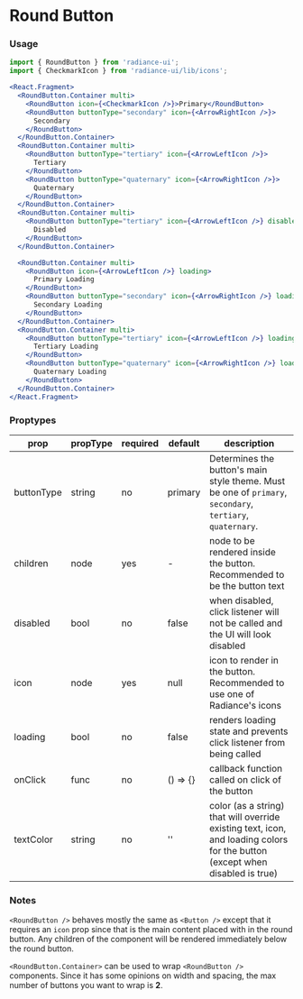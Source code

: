 # Round Button
### Usage

```jsx
import { RoundButton } from 'radiance-ui';
import { CheckmarkIcon } from 'radiance-ui/lib/icons';

<React.Fragment>
  <RoundButton.Container multi>
    <RoundButton icon={<CheckmarkIcon />}>Primary</RoundButton>
    <RoundButton buttonType="secondary" icon={<ArrowRightIcon />}>
      Secondary
    </RoundButton>
  </RoundButton.Container>
  <RoundButton.Container multi>
    <RoundButton buttonType="tertiary" icon={<ArrowLeftIcon />}>
      Tertiary
    </RoundButton>
    <RoundButton buttonType="quaternary" icon={<ArrowRightIcon />}>
      Quaternary
    </RoundButton>
  </RoundButton.Container>
  <RoundButton.Container multi>
    <RoundButton buttonType="tertiary" icon={<ArrowLeftIcon />} disabled>
      Disabled
    </RoundButton>
  </RoundButton.Container>

  <RoundButton.Container multi>
    <RoundButton icon={<ArrowLeftIcon />} loading>
      Primary Loading
    </RoundButton>
    <RoundButton buttonType="secondary" icon={<ArrowRightIcon />} loading>
      Secondary Loading
    </RoundButton>
  </RoundButton.Container>
  <RoundButton.Container multi>
    <RoundButton buttonType="tertiary" icon={<ArrowLeftIcon />} loading>
      Tertiary Loading
    </RoundButton>
    <RoundButton buttonType="quaternary" icon={<ArrowRightIcon />} loading>
      Quaternary Loading
    </RoundButton>
  </RoundButton.Container>
</React.Fragment>
```

<!-- STORY -->

### Proptypes
| prop     | propType           | required | default | description                                                                                                                  |
|----------|--------------------|----------|---------|------------------------------------------------------------------------------------------------------------------------------|
| buttonType | string | no      | primary       | Determines the button's main style theme. Must be one of `primary`, `secondary`, `tertiary`, `quaternary`. |
| children | node | yes | - | node to be rendered inside the button.  Recommended to be the button text |
| disabled | bool               | no       | false   | when disabled, click listener will not be called and the UI will look disabled |
| icon | node | yes | null | icon to render in the button. Recommended to use one of Radiance's icons |
| loading  | bool               | no       | false   | renders loading state and prevents click listener from being called |
| onClick   | func              | no      | () => {} | callback function called on click of the button |
| textColor | string | no | '' | color (as a string) that will override existing text, icon, and loading colors for the button (except when disabled is true) |

### Notes
`<RoundButton />` behaves mostly the same as `<Button />` except that it
requires an `icon` prop since that is the main content placed with in
the round button. Any children of the component will be rendered
immediately below the round button.

`<RoundButton.Container>` can be used to wrap `<RoundButton />` components.
Since it has some opinions on width and spacing, the max number of
buttons you want to wrap is **2**.
